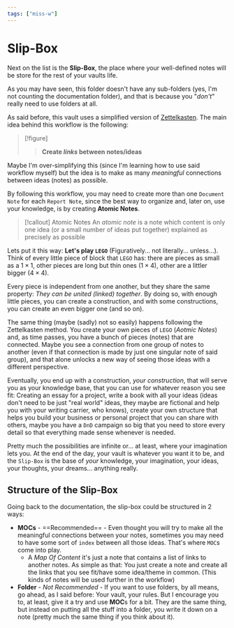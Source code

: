 ```yaml
---
tags: ["miss-w"]
---
```


# Slip-Box

Next on the list is the **Slip-Box**, the place where your well-defined notes will be store for the rest of your vaults life.

As you may have seen, this folder doesn't have any sub-folders (yes, I'm not counting the documentation folder), and that is because you "*don't*" really need to use folders at all.

As said before, this vault uses a simplified version of [Zettelkasten](https://en.wikipedia.org/wiki/Zettelkasten#:~:text=A%20Zettelkasten%20\(German%3A%20%22slip,such%20as%20numbers%20and%20tags.). The main idea behind this workflow is the following:

> [!figure]
> > **Create *links* between notes/ideas**

Maybe I'm over-simplifying this (since I'm learning how to use said workflow myself) but the idea is to make as many *meaningful* connections between ideas (notes) as possible.

By following this workflow, you may need to create more than one `Document Note` for each `Report Note`, since the best way to organize and, later on, use your knowledge, is by creating **Atomic Notes**.

> [!callout] Atomic Notes
> An *atomic note* is a note which content is only one idea (or a small number of ideas put together) explained as precisely as possible

Lets put it this way: **Let's play `LEGO`** (Figuratively... not literally... unless...). Think of every little piece of block that `LEGO` has: there are pieces as small as a $1 \times 1$, other pieces are long but thin ones ($1 \times 4$), other are a littler bigger ($4 \times 4$). 

Every piece is independent from one another, but they share the same property: *They can be united (linked) together*. By doing so, with enough little pieces, you can create a construction, and with some constructions, you can create an even bigger one (and so on). 

The same thing (maybe (sadly) not so easily) happens following the Zettelkasten method. You create your own pieces of `LEGO` (*Aotmic Notes*) and, as time passes, you have a bunch of pieces (notes) that are connected. Maybe you see a connection from one group of notes to another (even if that connection is made by just one singular note of said group), and that alone unlocks a new way of seeing those ideas with a different perspective.

Eventually, you end up with a construction, *your construction*, that will serve you as your knowledge base, that you can use for whatever reason you see fit: Creating an essay for a project, write a book with all your ideas (ideas don't need to be just "real world" ideas, they maybe are fictional and help you with your writing carrier, who knows), create your own structure that helps you build your business or personal project that you can share with others, maybe you have a `DnD` campaign so big that you need to store every detail so that everything made sense whenever is needed.

Pretty much the possibilities are infinite or... at least, where your imagination lets you. At the end of the day, your vault is whatever you want it to be, and the `Slip-Box` is the base of *your* knowledge, your imagination, your ideas, your thoughts, your dreams... anything really.

## Structure of the Slip-Box

Going back to the documentation, the slip-box could be structured in 2 ways:
- **MOCs** - ==Recommended== - Even thought you will try to make all the meaningful connections between your notes, sometimes you may need to have some sort of `index` between all those ideas. That's where `MOC`s come into play.
	- A *Map Of Content* it's just a note that contains a list of links to another notes. As simple as that: You just create a note and create all the links that you see fit/have some idea/theme in common. (This kinds of notes will be used further in the workflow)
- **Folder** - *Not Recommended* - If you want to use folders, by all means, go ahead, as I said before: Your vault, your rules. But I encourage you to, at least, give it a try and use **MOC**s for a bit. They are the same thing, but instead on putting all the stuff into a folder, you write it down on a note (pretty much the same thing if you think about it).